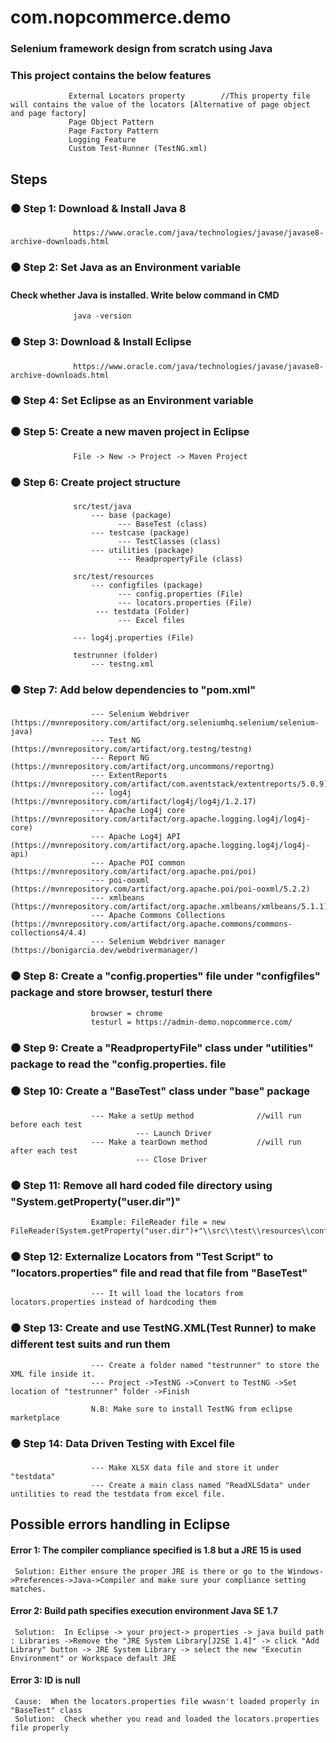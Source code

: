 # com.nopcommerce.demo
### Selenium framework design from scratch using Java

### This project contains the below features
                 External Locators property        //This property file will contains the value of the locators [Alternative of page object and page factory]
                 Page Object Pattern
                 Page Factory Pattern
                 Logging Feature
                 Custom Test-Runner (TestNG.xml)
## Steps
###  ⚫ Step 1: Download & Install Java 8
                  https://www.oracle.com/java/technologies/javase/javase8-archive-downloads.html
                
                
###  ⚫ Step 2: Set Java as an Environment variable
            
####            Check whether Java is installed. Write below command in CMD 
                  java -version 


###  ⚫ Step 3: Download & Install Eclipse
                  https://www.oracle.com/java/technologies/javase/javase8-archive-downloads.html
                
                
###  ⚫ Step 4:  Set Eclipse as an Environment variable
            
            
###  ⚫ Step 5: Create a new maven project in Eclipse
                  File -> New -> Project -> Maven Project       
                  
                  
###  ⚫ Step 6: Create project structure
                  src/test/java
                      --- base (package)
                            --- BaseTest (class)
                      --- testcase (package)
                            --- TestClasses (class)
                      --- utilities (package)
                            --- ReadpropertyFile (class)  
                            
                  src/test/resources
                      --- configfiles (package)
                            --- config.properties (File)
                            --- locators.properties (File)
                       --- testdata (Folder)
                            --- Excel files
                            
                  --- log4j.properties (File)
                      
                  testrunner (folder)
                      --- testng.xml
                   
                      
                      
###  ⚫ Step 7: Add below dependencies to "pom.xml"
                      --- Selenium Webdriver         (https://mvnrepository.com/artifact/org.seleniumhq.selenium/selenium-java)
                      --- Test NG                    (https://mvnrepository.com/artifact/org.testng/testng)
                      --- Report NG                  (https://mvnrepository.com/artifact/org.uncommons/reportng)
                      --- ExtentReports              (https://mvnrepository.com/artifact/com.aventstack/extentreports/5.0.9)
                      --- log4j                      (https://mvnrepository.com/artifact/log4j/log4j/1.2.17)
                      --- Apache Log4j core          (https://mvnrepository.com/artifact/org.apache.logging.log4j/log4j-core) 
                      --- Apache Log4j API           (https://mvnrepository.com/artifact/org.apache.logging.log4j/log4j-api) 
                      --- Apache POI common          (https://mvnrepository.com/artifact/org.apache.poi/poi)
                      --- poi-ooxml                  (https://mvnrepository.com/artifact/org.apache.poi/poi-ooxml/5.2.2)
                      --- xmlbeans                   (https://mvnrepository.com/artifact/org.apache.xmlbeans/xmlbeans/5.1.1)
                      --- Apache Commons Collections (https://mvnrepository.com/artifact/org.apache.commons/commons-collections4/4.4)
                      --- Selenium Webdriver manager (https://bonigarcia.dev/webdrivermanager/)


###  ⚫ Step 8: Create a "config.properties" file under "configfiles" package and store browser, testurl there
                      browser = chrome
                      testurl = https://admin-demo.nopcommerce.com/
                
                
###  ⚫ Step 9: Create a "ReadpropertyFile" class under "utilities" package to read the "config.properties. file


###  ⚫ Step 10: Create a "BaseTest" class under "base" package
                      --- Make a setUp method              //will run before each test
                                --- Launch Driver
                      --- Make a tearDown method           //will run after each test
                                --- Close Driver
                      
                      
###  ⚫ Step 11: Remove all hard coded file directory using "System.getProperty("user.dir")"
                      Example: FileReader file = new FileReader(System.getProperty("user.dir")+"\\src\\test\\resources\\configfiles\\config.properties");
                      
                      
###  ⚫ Step 12: Externalize Locators from "Test Script" to "locators.properties" file and read that file from "BaseTest"
                      --- It will load the locators from locators.properties instead of hardcoding them


###  ⚫ Step 13: Create and use TestNG.XML(Test Runner) to make different test suits and run them
                      --- Create a folder named "testrunner" to store the XML file inside it.
                      --- Project ->TestNG ->Convert to TestNG ->Set location of "testrunner" folder ->Finish

                      N.B: Make sure to install TestNG from eclipse marketplace
                      
                      
###  ⚫ Step 14: Data Driven Testing with Excel file
                      --- Make XLSX data file and store it under "testdata"
                      --- Create a main class named "ReadXLSdata" under untilities to read the testdata from excel file.


## Possible errors handling in Eclipse
#### Error 1: The compiler compliance specified is 1.8 but a JRE 15 is used
     Solution: Either ensure the proper JRE is there or go to the Windows->Preferences->Java->Compiler and make sure your compliance setting matches.


#### Error 2: Build path specifies execution environment Java SE 1.7
     Solution:  In Eclipse -> your project-> properties -> java build path : Libraries ->Remove the "JRE System Library[J2SE 1.4]" -> click "Add Library" button -> JRE System Library -> select the new "Executin Environment" or Workspace default JRE


#### Error 3: ID is null
     Cause:  When the locators.properties file wwasn't loaded properly in "BaseTest" class
     Solution:  Check whether you read and loaded the locators.properties file properly
